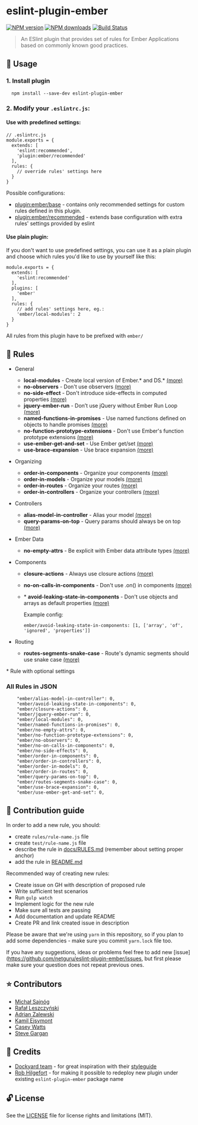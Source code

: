# eslint-plugin-ember

[![NPM version](https://img.shields.io/npm/v/eslint-plugin-ember.svg?style=flat)](https://npmjs.org/package/eslint-plugin-ember)
[![NPM downloads](https://img.shields.io/npm/dm/eslint-plugin-ember.svg?style=flat)](https://npmjs.org/package/eslint-plugin-ember)
[![Build Status](https://travis-ci.org/netguru/eslint-plugin-ember.svg?branch=master)](https://travis-ci.org/netguru/eslint-plugin-ember)

> An ESlint plugin that provides set of rules for Ember Applications based on commonly known good practices.

## 🚀 Usage

### 1. Install plugin

```shell
  npm install --save-dev eslint-plugin-ember
```

### 2. Modify your `.eslintrc.js`:

#### Use with predefined settings:

```
// .eslintrc.js
module.exports = {
  extends: [
    'eslint:recommended',
    'plugin:ember/recommended'
  ],
  rules: {
    // override rules' settings here
  }
}
```

Possible configurations:
- [plugin:ember/base](https://github.com/netguru/eslint-plugin-ember/blob/master/config/base.js) - contains only recommended settings for custom rules defined in this plugin.
- [plugin:ember/recommended](https://github.com/netguru/eslint-plugin-ember/blob/master/config/recommended.js) - extends base configuration with extra rules' settings provided by eslint

#### Use plain plugin:

If you don't want to use predefined settings, you can use it as a plain plugin and choose which rules you'd like to use by yourself like this:

```
module.exports = {
  extends: [
    'eslint:recommended'
  ],
  plugins: [
    'ember'
  ],
  rules: {
    // add rules' settings here, eg.:
    'ember/local-modules': 2
  }
}
```

All rules from this plugin have to be prefixed with `ember/`

## 🍟 Rules

* General
  * **local-modules** - Create local version of Ember.* and DS.* [(more)](https://github.com/netguru/eslint-plugin-ember/blob/master/docs/RULES.md#create-local-version-of-ember-and-ds)
  * **no-observers** - Don't use observers [(more)](https://github.com/netguru/eslint-plugin-ember/blob/master/docs/RULES.md#dont-use-observers)
  * **no-side-effect** - Don't introduce side-effects in computed properties [(more)](https://github.com/netguru/eslint-plugin-ember/blob/master/docs/RULES.md#dont-introduce-side-effects-in-computed-properties)
  * **jquery-ember-run** - Don’t use jQuery without Ember Run Loop [(more)](https://github.com/netguru/eslint-plugin-ember/blob/master/docs/RULES.md#dont-use-jquery-without-ember-run-loop)
  * **named-functions-in-promises** - Use named functions defined on objects to handle promises [(more)](https://github.com/netguru/eslint-plugin-ember/blob/master/docs/RULES.md#use-named-functions-defined-on-objects-to-handle-promises)
  * **no-function-prototype-extensions** - Don't use Ember's function prototype extensions [(more)](https://github.com/netguru/eslint-plugin-ember/blob/master/docs/RULES.md#do-not-use-embers-function-prototype-extensions)
  * **use-ember-get-and-set** - Use Ember get/set [(more)](https://github.com/netguru/eslint-plugin-ember/blob/master/docs/RULES.md#use-emberget-and-emberset)
  * **use-brace-expansion** - Use brace expansion [(more)](https://github.com/netguru/eslint-plugin-ember/blob/master/docs/RULES.md#use-brace-expansion)

* Organizing
  * **order-in-components** - Organize your components [(more)](https://github.com/netguru/eslint-plugin-ember/blob/master/docs/RULES.md#organize-your-components)
  * **order-in-models** - Organize your models [(more)](https://github.com/netguru/eslint-plugin-ember/blob/master/docs/RULES.md#organize-your-models)
  * **order-in-routes** - Organize your routes [(more)](https://github.com/netguru/eslint-plugin-ember/blob/master/docs/RULES.md#organize-your-routes)
  * **order-in-controllers** - Organize your controllers [(more)](https://github.com/netguru/eslint-plugin-ember/blob/master/docs/RULES.md#organize-your-controllers)

* Controllers
  * **alias-model-in-controller** - Alias your model [(more)](https://github.com/netguru/eslint-plugin-ember/blob/master/docs/RULES.md#alias-your-model)
  * **query-params-on-top** - Query params should always be on top [(more)](https://github.com/netguru/eslint-plugin-ember/blob/master/docs/RULES.md#query-params-should-always-be-on-top)

* Ember Data
  * **no-empty-attrs** - Be explicit with Ember data attribute types [(more)](https://github.com/netguru/eslint-plugin-ember/blob/master/docs/RULES.md#be-explicit-with-ember-data-attribute-types)

* Components
  * **closure-actions** - Always use closure actions [(more)](https://github.com/netguru/eslint-plugin-ember/blob/master/docs/RULES.md#closure-actions)
  * **no-on-calls-in-components** - Don't use .on() in components [(more)](https://github.com/netguru/eslint-plugin-ember/blob/master/docs/RULES.md#dont-use-on-calls-as-components-values)
  * \* **avoid-leaking-state-in-components** - Don't use objects and arrays as default properties [(more)](https://github.com/netguru/eslint-plugin-ember/blob/master/docs/RULES.md#avoid-leaking-state)

    Example config:
    ```
    ember/avoid-leaking-state-in-components: [1, ['array', 'of', 'ignored', 'properties']]
    ```


* Routing
  * **routes-segments-snake-case** - Route's dynamic segments should use snake case [(more)](https://github.com/netguru/eslint-plugin-ember/#route-naming)

\* Rule with optional settings

### All Rules in JSON

```
    "ember/alias-model-in-controller": 0,
    "ember/avoid-leaking-state-in-components": 0,
    "ember/closure-actions": 0,
    "ember/jquery-ember-run": 0,
    "ember/local-modules": 0,
    "ember/named-functions-in-promises": 0,
    "ember/no-empty-attrs": 0,
    "ember/no-function-prototype-extensions": 0,
    "ember/no-observers": 0,
    "ember/no-on-calls-in-components": 0,
    "ember/no-side-effects": 0,
    "ember/order-in-components": 0,
    "ember/order-in-controllers": 0,
    "ember/order-in-models": 0,
    "ember/order-in-routes": 0,
    "ember/query-params-on-top": 0,
    "ember/routes-segments-snake-case": 0,
    "ember/use-brace-expansion": 0,
    "ember/use-ember-get-and-set": 0,
```

## 🍻 Contribution guide

In order to add a new rule, you should:
- create `rules/rule-name.js` file
- create `test/rule-name.js` file
- describe the rule in [docs/RULES.md](https://github.com/netguru/eslint-plugin-ember/blob/master/docs/RULES.md) (remember about setting proper anchor)
- add the rule in [README.md](https://github.com/netguru/eslint-plugin-ember/blob/master/README.md#rules)

Recommended way of creating new rules:
- Create issue on GH with description of proposed rule
- Write sufficient test scenarios
- Run `gulp watch`
- Implement logic for the new rule
- Make sure all tests are passing
- Add documentation and update README
- Create PR and link created issue in description

Please be aware that we're using `yarn` in this repository, so if you plan to add some dependencies - make sure you commit `yarn.lock` file too.

If you have any suggestions, ideas or problems feel free to add new [issue](https://github.com/netguru/eslint-plugin-ember/issues, but first please make sure your question does not repeat previous ones.

## ⭐️ Contributors
- [Michał Sajnóg](http://github.com/michalsnik)
- [Rafał Leszczyński](http://github.com/rafleszczynski)
- [Adrian Zalewski](http://github.com/bardzusny)
- [Kamil Ejsymont](http://github.com/netes)
- [Casey Watts](http://github.com/caseywatts)
- [Steve Gargan](http://github.com/sgargan)

##  🙌 Credits
- [Dockyard team](http://github.com/dockyard) - for great inspiration with their [styleguide](https://github.com/DockYard/styleguides/blob/master/engineering/ember.md)
- [Rob Hilgefort](https://github.com/rjhilgefort) - for making it possible to redeploy new plugin under existing `eslint-plugin-ember` package name

## 🔓 License

See the [LICENSE](LICENSE.md) file for license rights and limitations (MIT).
